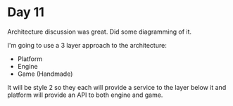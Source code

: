 # Day 11

Architecture discussion was great. Did some diagramming of it.

I'm going to use a 3 layer approach to the architecture:

* Platform
* Engine
* Game (Handmade)

It will be style 2 so they each will provide a service to the layer below it and platform will provide an API to both engine and game.

